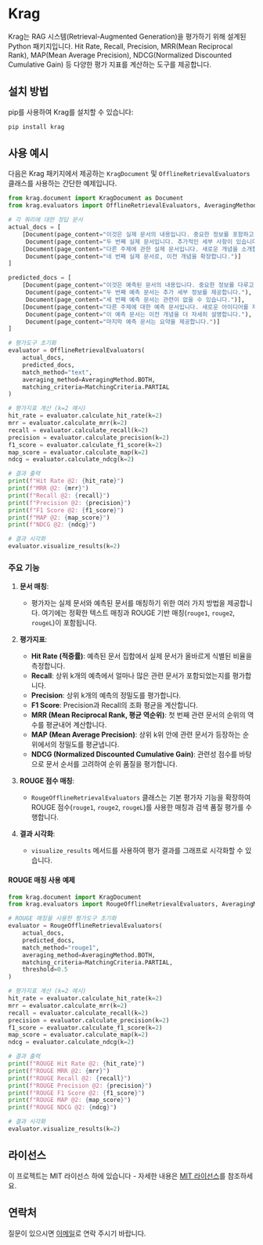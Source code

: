 # Krag

Krag는 RAG 시스템(Retrieval-Augmented Generation)을 평가하기 위해 설계된 Python 패키지입니다. Hit Rate, Recall, Precision, MRR(Mean Reciprocal Rank), MAP(Mean Average Precision), NDCG(Normalized Discounted Cumulative Gain) 등 다양한 평가 지표를 계산하는 도구를 제공합니다.

## 설치 방법

pip를 사용하여 Krag를 설치할 수 있습니다:

```bash
pip install krag
```

## 사용 예시

다음은 Krag 패키지에서 제공하는 `KragDocument` 및 `OfflineRetrievalEvaluators` 클래스를 사용하는 간단한 예제입니다.

```python
from krag.document import KragDocument as Document
from krag.evaluators import OfflineRetrievalEvaluators, AveragingMethod, MatchingCriteria

# 각 쿼리에 대한 정답 문서 
actual_docs = [
    [Document(page_content="이것은 실제 문서의 내용입니다. 중요한 정보를 포함하고 있습니다."), 
     Document(page_content="두 번째 실제 문서입니다. 추가적인 세부 사항이 있습니다.")],
    [Document(page_content="다른 주제에 관한 실제 문서입니다. 새로운 개념을 소개합니다."), 
     Document(page_content="네 번째 실제 문서로, 이전 개념을 확장합니다.")]
]

predicted_docs = [
    [Document(page_content="이것은 예측된 문서의 내용입니다. 중요한 정보를 다루고 있습니다."), 
     Document(page_content="두 번째 예측 문서는 추가 세부 정보를 제공합니다."),
     Document(page_content="세 번째 예측 문서는 관련이 없을 수 있습니다.")],
    [Document(page_content="다른 주제에 대한 예측 문서입니다. 새로운 아이디어를 제시합니다."), 
     Document(page_content="이 예측 문서는 이전 개념을 더 자세히 설명합니다."), 
     Document(page_content="마지막 예측 문서는 요약을 제공합니다.")]
]

# 평가도구 초기화 
evaluator = OfflineRetrievalEvaluators(
    actual_docs, 
    predicted_docs, 
    match_method="text",
    averaging_method=AveragingMethod.BOTH,
    matching_criteria=MatchingCriteria.PARTIAL
)

# 평가지표 계산 (k=2 예시)
hit_rate = evaluator.calculate_hit_rate(k=2)
mrr = evaluator.calculate_mrr(k=2)
recall = evaluator.calculate_recall(k=2)
precision = evaluator.calculate_precision(k=2)
f1_score = evaluator.calculate_f1_score(k=2)
map_score = evaluator.calculate_map(k=2)
ndcg = evaluator.calculate_ndcg(k=2)

# 결과 출력
print(f"Hit Rate @2: {hit_rate}")
print(f"MRR @2: {mrr}")
print(f"Recall @2: {recall}")
print(f"Precision @2: {precision}")
print(f"F1 Score @2: {f1_score}")
print(f"MAP @2: {map_score}")
print(f"NDCG @2: {ndcg}")

# 결과 시각화
evaluator.visualize_results(k=2)
```

### 주요 기능

1. **문서 매칭**:
   - 평가자는 실제 문서와 예측된 문서를 매칭하기 위한 여러 가지 방법을 제공합니다. 여기에는 정확한 텍스트 매칭과 ROUGE 기반 매칭(`rouge1`, `rouge2`, `rougeL`)이 포함됩니다.

2. **평가지표**:
   - **Hit Rate (적중률)**: 예측된 문서 집합에서 실제 문서가 올바르게 식별된 비율을 측정합니다.
   - **Recall**: 상위 k개의 예측에서 얼마나 많은 관련 문서가 포함되었는지를 평가합니다.
   - **Precision**: 상위 k개의 예측의 정밀도를 평가합니다.
   - **F1 Score**: Precision과 Recall의 조화 평균을 계산합니다.
   - **MRR (Mean Reciprocal Rank, 평균 역순위)**: 첫 번째 관련 문서의 순위의 역수를 평균내어 계산합니다.  
   - **MAP (Mean Average Precision)**: 상위 k위 안에 관련 문서가 등장하는 순위에서의 정밀도를 평균냅니다.    
   - **NDCG (Normalized Discounted Cumulative Gain)**: 관련성 점수를 바탕으로 문서 순서를 고려하여 순위 품질을 평가합니다.

3. **ROUGE 점수 매칭**:
   - `RougeOfflineRetrievalEvaluators` 클래스는 기본 평가자 기능을 확장하여 ROUGE 점수(`rouge1`, `rouge2`, `rougeL`)를 사용한 매칭과 검색 품질 평가를 수행합니다.

4. **결과 시각화**:
   - `visualize_results` 메서드를 사용하여 평가 결과를 그래프로 시각화할 수 있습니다.

#### ROUGE 매칭 사용 예제

```python
from krag.document import KragDocument
from krag.evaluators import RougeOfflineRetrievalEvaluators, AveragingMethod, MatchingCriteria

# ROUGE 매칭을 사용한 평가도구 초기화 
evaluator = RougeOfflineRetrievalEvaluators(
    actual_docs, 
    predicted_docs, 
    match_method="rouge1",
    averaging_method=AveragingMethod.BOTH,
    matching_criteria=MatchingCriteria.PARTIAL,
    threshold=0.5
)

# 평가지표 계산 (k=2 예시)
hit_rate = evaluator.calculate_hit_rate(k=2)
mrr = evaluator.calculate_mrr(k=2)
recall = evaluator.calculate_recall(k=2)
precision = evaluator.calculate_precision(k=2)
f1_score = evaluator.calculate_f1_score(k=2)
map_score = evaluator.calculate_map(k=2)
ndcg = evaluator.calculate_ndcg(k=2)

# 결과 출력
print(f"ROUGE Hit Rate @2: {hit_rate}")
print(f"ROUGE MRR @2: {mrr}")
print(f"ROUGE Recall @2: {recall}")
print(f"ROUGE Precision @2: {precision}")
print(f"ROUGE F1 Score @2: {f1_score}")
print(f"ROUGE MAP @2: {map_score}")
print(f"ROUGE NDCG @2: {ndcg}")

# 결과 시각화
evaluator.visualize_results(k=2)
```

## 라이선스

이 프로젝트는 MIT 라이선스 하에 있습니다 - 자세한 내용은 [MIT 라이선스](https://opensource.org/licenses/MIT)를 참조하세요.

## 연락처

질문이 있으시면 [이메일](mailto:ontofinances@gmail.com)로 연락 주시기 바랍니다.